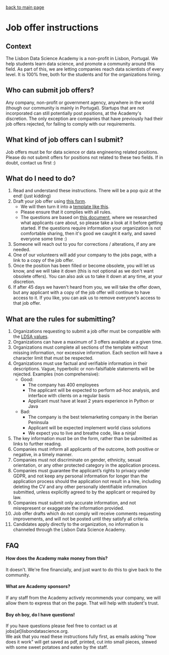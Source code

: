[back to main page](./README.md)


# Job offer instructions 

## Context  
The Lisbon Data Science Academy is a non-profit in Lisbon, Portugal. We help students learn data science, and promote a community around this field. As part of this, we are letting companies reach data scientists of every level. It is 100% free, both for the students and for the organizations hiring. 

## Who can submit job offers?
Any company, non-profit or government agency, anywhere in the world (though our community is mainly in Portugal). Startups that are not incorporated can still potentially post positions, at the Academy's discretion. 
The only exception are companies that have previously had their job offers rejected, for failing to comply with our requirements. 

## What kind of job offers can I submit? 
Job offers must be for data science or data engineering related positions. Please do not submit offers for positions not related to these two fields. If in doubt, contact us first :) 

## What do I need to do?
1. Read and understand these instructions. There will be a pop quiz at the end! (just kidding) 
2. Draft your job offer using [this form](https://forms.gle/nCVBQFbCF5QaxCZq6). 
    - We will then turn it into a [template like this](https://docs.google.com/document/d/1t_Ju1RamXB1zgkDVAdamBuoXBiX0-zhlXp1KRSiT7kc/edit?usp=sharing). 
    - Please ensure that it complies with all rules. 
    - The questions are based on [this document](https://docs.google.com/document/d/1HcJ9PtLP4Ks_-O7d9ykCJKZJraciLqkugBH6UoOpH4s/edit?pli=1#heading=h.9h9v9ad3ke2i), where we researched what applicants care about, so please take a look at it before getting started. If the questions require information your organization is not comfortable sharing, then it's good we caught it early, and saved everyone some time :) 
4. Someone will reach out to you for corrections / alterations, if any are needed. 
5. One of our volunteers will add your company to the jobs page, with a link to a copy of the job offer. 
6. Once the position has been filled or become obsolete, you will let us know, and we will take it down (this is not optional as we don't want obsolete offers). You can also ask us to take it down at any time, at your discretion. 
7. If after 45 days we haven't heard from you, we will take the offer down, but any applicant with a copy of the job offer will continue to have access to it. If you like, you can ask us to remove everyone's access to that job offer.


## What are the rules for submitting? 
1. Organizations requesting to submit a job offer must be compatible with the [LDSA values](pages/Code-of-Conduct#discrimination-and-harassment). 
1. Organizations can have a maximum of 3 offers available at a given time. 
1. Organizations must complete all sections of the template without missing information, nor excessive information. Each section will have a character limit that must be respected.  
1. Organizations must use factual and verifiable information in their descriptions. Vague, hyperbolic or non-falsifiable statements will be rejected. Examples (non comprehensive): 
    * Good: 	
        * The company has 400 employees
        * The applicant will be expected to perform ad-hoc analysis, and interface with clients on a regular basis 
        * Applicant must have at least 2 years experience in Python or Java 
    * Bad: 
        * The company is the best telemarketing company in the Iberian Peninsula
        * Applicant will be expected implement world class solutions 
        * We expect you to live and breathe code, like a ninja! 
1. The key information must be on the form, rather than be submitted as links to further reading. 
1. Companies must inform all applicants of the outcome, both positive or negative, in a timely manner.
1. Companies must not discriminate on gender, ethnicity, sexual orientation, or any other protected category in the application process. 
1. Companies must guarantee the applicant’s rights to privacy under GDPR, and not keep any personal information for longer than the application process should the application not result in a hire, including deleting the CV and any other personally identifiable information submitted, unless explicitly agreed to by the applicant or required by law.  
1. Companies must submit only accurate information, and not misrepresent or exaggerate the information provided. 
1. Job offer drafts which do not comply will receive comments requesting improvements, and will not be posted until they satisfy all criteria. 
1. Candidates apply directly to the organization, no information is channeled through the Lisbon Data Science Academy. 

## FAQ

#### How does the Academy make money from this? 
It doesn't. We're fine financially, and just want to do this to give back to the community. 

#### What are Academy sponsors? 
If any staff from the Academy actively recommends your company, we will allow them to express that on the page. That will help with student's trust. 

#### Boy oh boy, do I have questions! 
If you have questions please feel free to contact us at jobs[at]lisbondatascience.org.  
We ask that you read these instructions fully first, as emails asking "how does it work" will get saved as pdf, printed, cut into small pieces, stewed with some sweet potatoes and eaten by the staff. 